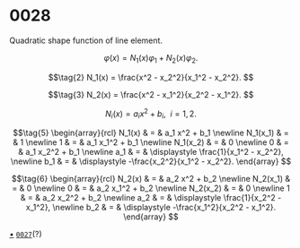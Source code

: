 # 0028
Quadratic shape function of line element.

$$\tag{1}
\varphi(x) = N_1(x) \varphi_1 + N_2(x) \varphi_2.
$$

$$\tag{2}
N_1(x) = \frac{x^2 - x_2^2}{x_1^2 - x_2^2}.
$$

$$\tag{3}
N_2(x) = \frac{x^2 - x_1^2}{x_2^2 - x_1^2}.
$$

$$\tag{4}
N_i(x) = a_i x^2 + b_i, \ \ i = 1, 2.
$$

$$\tag{5}
\begin{array}{rcl}
N_1(x) & = & a_1 x^2 + b_1 \newline
N_1(x_1) & = & 1 \newline
1 & = & a_1 x_1^2 + b_1 \newline
N_1(x_2) & = & 0 \newline
0 & = & a_1 x_2^2 + b_1 \newline
a_1 & = & \displaystyle \frac{1}{x_1^2 - x_2^2}, \newline
b_1 & = & \displaystyle -\frac{x_2^2}{x_1^2 - x_2^2}.
\end{array}
$$

$$\tag{6}
\begin{array}{rcl}
N_2(x) & = & a_2 x^2 + b_2 \newline
N_2(x_1) & = & 0 \newline
0 & = & a_2 x_1^2 + b_2 \newline
N_2(x_2) & = & 0 \newline
1 & = & a_2 x_2^2 + b_2 \newline
a_2 & = & \displaystyle \frac{1}{x_2^2 - x_1^2}, \newline
b_2 & = & \displaystyle -\frac{x_1^2}{x_2^2 - x_1^2}.
\end{array}
$$


[&bull;](README.md)
[`0027`](../00/27.md)(?)
